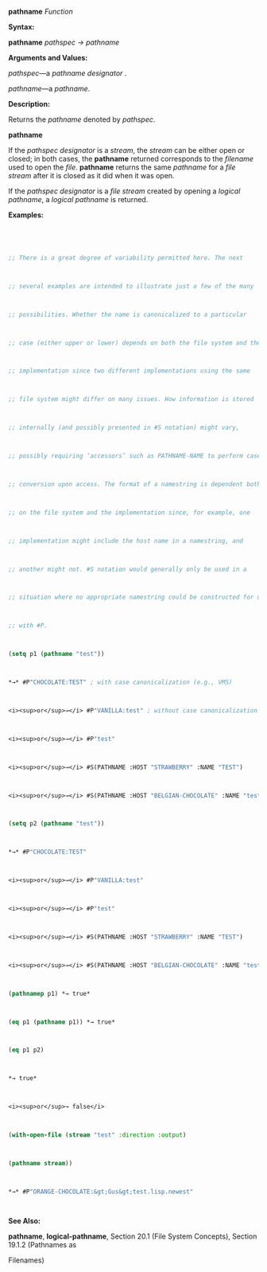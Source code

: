 **pathname** *Function* 



**Syntax:** 



**pathname** *pathspec → pathname* 



**Arguments and Values:** 



*pathspec*—a *pathname designator* . 



*pathname*—a *pathname*. 



**Description:** 



Returns the *pathname* denoted by *pathspec*. 







 



 



**pathname** 



If the *pathspec designator* is a *stream*, the *stream* can be either open or closed; in both cases, the **pathname** returned corresponds to the *filename* used to open the *file*. **pathname** returns the same *pathname* for a *file stream* after it is closed as it did when it was open. 



If the *pathspec designator* is a *file stream* created by opening a *logical pathname*, a *logical pathname* is returned. 



**Examples:**
```lisp
 



;; There is a great degree of variability permitted here. The next 



;; several examples are intended to illustrate just a few of the many 



;; possibilities. Whether the name is canonicalized to a particular 



;; case (either upper or lower) depends on both the file system and the 



;; implementation since two different implementations using the same 



;; file system might differ on many issues. How information is stored 



;; internally (and possibly presented in #S notation) might vary, 



;; possibly requiring ‘accessors’ such as PATHNAME-NAME to perform case 



;; conversion upon access. The format of a namestring is dependent both 



;; on the file system and the implementation since, for example, one 



;; implementation might include the host name in a namestring, and 



;; another might not. #S notation would generally only be used in a 



;; situation where no appropriate namestring could be constructed for use 



;; with #P. 



(setq p1 (pathname "test")) 



*→* #P"CHOCOLATE:TEST" ; with case canonicalization (e.g., VMS) 



<i><sup>or</sup>→</i> #P"VANILLA:test" ; without case canonicalization (e.g., Unix) 



<i><sup>or</sup>→</i> #P"test" 



<i><sup>or</sup>→</i> #S(PATHNAME :HOST "STRAWBERRY" :NAME "TEST") 



<i><sup>or</sup>→</i> #S(PATHNAME :HOST "BELGIAN-CHOCOLATE" :NAME "test") 



(setq p2 (pathname "test")) 



*→* #P"CHOCOLATE:TEST" 



<i><sup>or</sup>→</i> #P"VANILLA:test" 



<i><sup>or</sup>→</i> #P"test" 



<i><sup>or</sup>→</i> #S(PATHNAME :HOST "STRAWBERRY" :NAME "TEST") 



<i><sup>or</sup>→</i> #S(PATHNAME :HOST "BELGIAN-CHOCOLATE" :NAME "test") 



(pathnamep p1) *→ true* 



(eq p1 (pathname p1)) *→ true* 



(eq p1 p2) 



*→ true* 



<i><sup>or</sup>→ false</i> 



(with-open-file (stream "test" :direction :output) 



(pathname stream)) 



*→* #P"ORANGE-CHOCOLATE:&gt;Gus&gt;test.lisp.newest" 




```
**See Also:** 



**pathname**, **logical-pathname**, Section 20.1 (File System Concepts), Section 19.1.2 (Pathnames as 



 



 



Filenames) 



